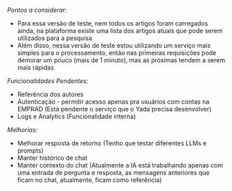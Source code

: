 *Pontos a considerar:*

- Para essa versão de teste, nem todos os artigos foram carregados ainda, na plataforma existe uma lista dos artigos atuais que pode serem utilizados para a pesquisa
- Além disso, nessa versão de teste estou utilizando um serviço mais simples para o processamento, então nas primeiras requisições pode demorar um pouco (mais de 1 minuto), mas as próximas tendem a serem mais rápidas

*Funcionalidades Pendentes:*

- Referência dos autores
- Autenticação - permitir acesso apenas pra usuários com contas na EMPRAD (Está pendente o serviço que o Yada precisa desenvolver)
- Logs e Analytics (Funcionalidade interna)

*Melhorias:*

- Melhorar resposta de retorno (Tenho que testar diferentes LLMs e prompts)
- Manter histórico de chat
- Manter contexto do chat (Atualmente a IA está trabalhando apenas com uma entrada de pergunta e resposta, as mensagens anteriores que ficam no chat, atualmente, ficam como referência)
